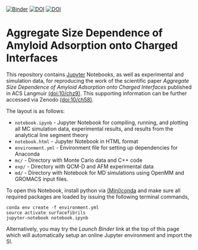 [![Binder](https://mybinder.org/badge.svg)](https://mybinder.org/v2/gh/mlund/SI-surfacefibrils/master)
[![DOI](https://zenodo.org/badge/DOI/10/chz9.svg)](https://dx.doi.org/10/chz9)
[![DOI](https://zenodo.org/badge/DOI/10/ch58.svg)](https://dx.doi.org/10/ch58)

# Aggregate Size Dependence of Amyloid Adsorption onto Charged Interfaces

This repository contains [Jupyter](http://jupyter.org) Notebooks, as well as experimental and simulation data, for reproducing the work of the scientific paper *Aggregate Size Dependence of Amyloid Adsorption onto Charged Interfaces* published in ACS Langmuir [(doi:10/chz9)](http://pubs.acs.org/doi/abs/10.1021/acs.langmuir.7b03155). This supporting information can be further accessed via Zenodo [(doi:10/ch58)](http://dx.doi.org/10/ch58).

The layout is as follows:

- `notebook.ipynb` - Jupyter Notebook for compiling, running, and plotting all MC simulation data, experimental results, and results from the analytical line segment theory
- `notebook.html` - Jupyter Notebook in HTML format 
- `environment.yml` - Environment file for setting up dependencies for Anaconda
- `mc/` - Directory with Monte Carlo data and C++ code
- `exp/` - Directory with QCM-D and AFM experimental data 
- `md/` - Directory with Notebook for MD simulations using OpenMM and GROMACS input files.

To open this Notebook, install python via [(Mini)conda](https://www.continuum.io/downloads) and make sure all required packages are loaded by issuing the following terminal commands,

    conda env create -f environment.yml
    source activate surfacefibrils
    jupyter-notebook notebook.ipynb

Alternatively, you may try the _Launch Binder_ link at the top of this page which will automatically setup an online Jupyter environment and import the SI.
